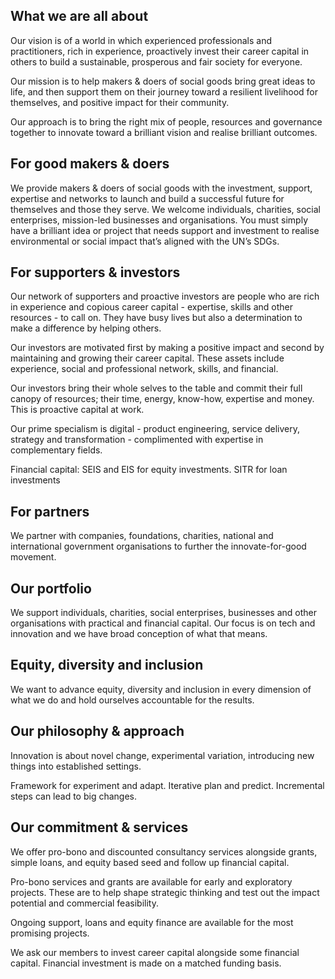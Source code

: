 ## What we are all about 
Our vision is of a world in which experienced professionals and practitioners, rich in experience, proactively invest their career capital in others to build a sustainable, prosperous and fair society for everyone.

Our mission is to help makers & doers of social goods bring great ideas to life, and then support them on their journey toward a resilient livelihood for themselves, and positive impact for their community.

Our approach is to bring the right mix of people, resources and governance together to innovate toward a brilliant vision and realise brilliant outcomes. 

## For good makers & doers 
We provide makers & doers of social goods with the investment, support, expertise and networks to launch and build a successful future for themselves and those they serve. We welcome individuals, charities, social enterprises, mission-led businesses and organisations. You must simply have a brilliant idea or project that needs support and investment to realise environmental or social impact that’s aligned with the UN’s SDGs. 

## For supporters & investors
Our network of supporters and proactive investors are people who are rich in experience and copious career capital - expertise, skills and other resources - to call on. They have busy lives but also a determination to make a difference by helping others.

Our investors are motivated first by making a positive impact and second by maintaining and growing their career capital. These assets include experience, social and professional network, skills, and financial. 

Our investors bring their whole selves to the table and commit their full canopy of resources; their time, energy, know-how, expertise and money. This is proactive capital at work. 

Our prime specialism is digital - product engineering, service delivery, strategy and transformation - complimented with expertise in complementary fields.

Financial capital: SEIS and EIS for equity investments. SITR for loan investments

## For partners 
We partner with companies, foundations, charities, national and international government organisations to further the innovate-for-good movement. 

## Our portfolio 
We support individuals, charities, social enterprises, businesses and other organisations with practical and financial capital. Our focus is on tech and innovation and we have broad conception of what that means. 

## Equity, diversity and inclusion
We want to advance equity, diversity and inclusion in every dimension of what we do and hold ourselves accountable for the results.

## Our philosophy & approach
Innovation is about novel change, experimental variation, introducing new things into established settings.

Framework for experiment and adapt. Iterative plan and predict. Incremental steps can lead to big changes.

## Our commitment & services
We offer pro-bono and discounted consultancy services alongside grants, simple loans, and equity based seed and follow up financial capital. 

Pro-bono services and grants are available for early and exploratory projects.  These are to help shape strategic thinking and test out the impact potential and commercial feasibility.

Ongoing support, loans and equity finance are available for the most promising projects. 

We ask our members to invest career capital alongside some financial capital.  Financial investment is made on a matched funding basis. 
